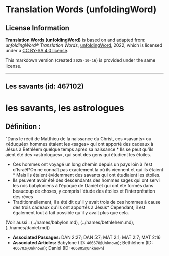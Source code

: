 # Translation Words (unfoldingWord)

## License Information

**Translation Words (unfoldingWord)** is based on and adapted from: _unfoldingWord® Translation Words_, [unfoldingWord](https://unfoldingword.org/utw), 2022, which is licensed under a [CC BY-SA 4.0 license](https://creativecommons.org/licenses/by-sa/4.0/legalcode.en).

This markdown version (created `2025-10-16`) is provided under the same license.



--------------------------------

## Les savants (id: 467102)

les savants, les astrologues
============================

Définition :
------------

"Dans le récit de Matthieu de la naissance du Christ, ces «savants» ou «éduqués» hommes étaient les «sages» qui ont apporté des cadeaux à Jésus à Bethléem quelque temps après sa naissance \* Ils se peut qu'ils aient été des «astrologues», qui sont des gens qui étudient les étoiles.

* Ces hommes ont voyagé un long chemin depuis un pays loin à l'est d'Israël\*On ne connaît pas exactement là où ils viennent et qui ils étaient \* Mais ils étaient évidemment des savants qui ont étudiaient les étoiles.
* Ils peuvent avoir été des descendants des hommes sages qui ont servi les rois babyloniens à l'époque de Daniel et qui ont été formés dans beaucoup de choses, y compris l'étude des étoiles et l'interprétation des rêves
* Traditionnellement, il a été dit qu'il y avait trois de ces hommes à cause des trois cadeaux qu'ils ont apportés à Jésus\* Cependant, il est également tout à fait possible qu'il y avait plus que cela.

(Voir aussi : (../names/babylon.md), (../names/bethlehem.md), (../names/daniel.md))

* **Associated Passages:** DAN 2:27; DAN 5:7; MAT 2:1; MAT 2:7; MAT 2:16
* **Associated Articles:** Babylone (ID: `466678@Unknown`); Bethléhem (ID: `466703@Unknown`); Daniel (ID: `466805@Unknown`)

